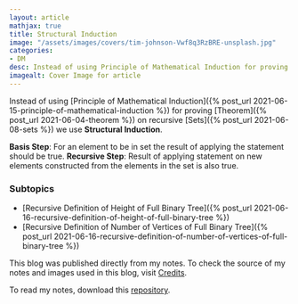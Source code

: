 ```yaml
---
layout: article
mathjax: true
title: Structural Induction
image: "/assets/images/covers/tim-johnson-Vwf8q3RzBRE-unsplash.jpg"
categories:
- DM
desc: Instead of using Principle of Mathematical Induction for proving Theorem on recursive Sets we use Structural Induction. 
imagealt: Cover Image for article
---
```


Instead of using [Principle of Mathematical Induction]({% post_url 2021-06-15-principle-of-mathematical-induction %}) for proving [Theorem]({% post_url 2021-06-04-theorem %}) on recursive [Sets]({% post_url 2021-06-08-sets %}) we use **Structural Induction**.

**Basis Step**: For an element to be in set the result of applying the statement should be true.
**Recursive Step**: Result of applying statement on new elements constructed from the elements in the set is also true.

### Subtopics
- [Recursive Definition of Height of Full Binary Tree]({% post_url 2021-06-16-recursive-definition-of-height-of-full-binary-tree %})
- [Recursive Definition of Number of Vertices of Full Binary Tree]({% post_url 2021-06-16-recursive-definition-of-number-of-vertices-of-full-binary-tree %})

This blog was published directly from my notes.
To check the source of my notes and images used in this blog, visit <a href="/credits.html" target="_blank">Credits</a>.

To read my notes, download this <a href="https://github.com/bovem/CS" target="blank">repository</a>.